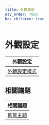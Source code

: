 ```yaml
---
title: 外觀設定
nav_order: 7050
has_children: true
---
```



# 外觀設定

| 外觀設定 |
| ------- |
| [外觀設定樣式](style/recipe) |




## 相關議題

| 相關議題 |
| ------- |
| [佈景主題](https://samwhelp.github.io/note-about-lingmo/read/subject/theme.html) |
